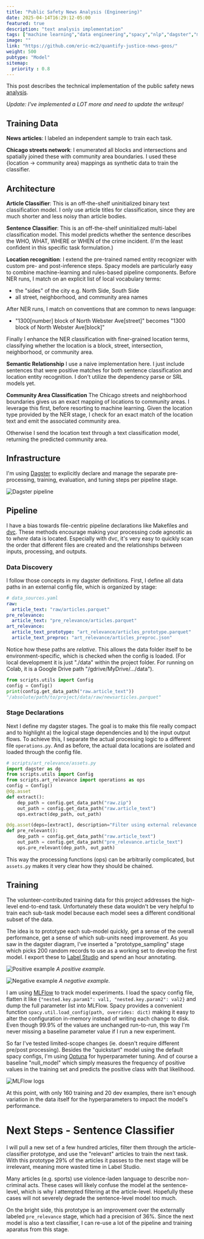 ```yaml
---
title: "Public Safety News Analysis (Engineering)"
date: 2025-04-14T16:29:12-05:00
featured: true
description: "text analysis implementation"
tags: ["machine learning","data engineering","spacy","nlp","dagster","mlflow"]
image: ""
link: "https://github.com/eric-mc2/quantify-justice-news-geos/"
weight: 500
pubtype: "Model"
sitemap:
  priority : 0.8
---
```


This post describes the technical implementation of the public safety news [analysis](../qjn/index.html).

*Update: I've implemented a LOT more and need to update the writeup!*

## Training Data

**News articles**: 
I labeled an independent sample to train each task. 

**Chicago streets network**:
I enumerated all blocks and intersections and spatially
joined these with community area boundaries. I used these
{location -> community area} mappings as synthetic data
to train the classifier.

## Architecture

**Article Classifier**:
This is an off-the-shelf uninitialized binary text classification
model. I only use article titles for classification, since they are
much shorter and less noisy than article bodies.

**Sentence Classifier**:
This is an off-the-shelf uninitialized multi-label classification model. This model predicts whether the sentence describes the 
WHO, WHAT, WHERE or WHEN of the crime incident. (I'm the
least confident in this specific task formulation.)

**Location recognition**:
I extend the pre-trained named entity recognizer with custom pre-
and post-inference steps. Spacy models are particularly
easy to combine machine-learning and rules-based pipeline components. Before NER runs, I match on an explicit list of local
vocabulary terms:

* the "sides" of the city e.g. North Side, South Side
* all street, neighborhood, and community area names

After NER runs, I match on conventions that are common to news language:

* "1300[number] block of North Webster Ave[street]" becomes "1300 block of North Webster Ave[block]"

Finally I enhance the NER classification with finer-grained location terms, classifying whether the location is a block, street, intersection, neighborhood, or community area. 

**Semantic Relationship**
I use a naive implementation here. I just include sentences
that were positive matches for both sentence classification and location entity recognition. I don't utilize the dependency parse
or SRL models yet.

**Community Area Classification**
The Chicago streets and neighborhood boundaries gives us an exact mapping of locations to community areas. I leverage this first, before resorting to machine learning. Given the location type provided by the NER stage, I check for an exact match of the location text and emit the associated community area.

Otherwise I send the location text through a text classification model, returning the predicted community area.

## Infrastructure

I'm using [Dagster](https://dagster.io/) to explicitly
declare and manage the separate pre-processing, training,
evaluation, and tuning steps per pipeline stage. 

![Dagster pipeline](/img/dagster-art-relevance.svg)

## Pipeline

I have a bias towards file-centric pipeline declarations like Makefiles and [dvc](https://dvc.org/doc/user-guide/pipelines/defining-pipelines). These methods encourage making your processing code agnostic
as to *where* data is located. Especially with dvc, it's very easy to quickly scan the 
order that different files are created and the relationships between inputs, processing, and outputs. 

### Data Discovery

I follow those concepts in my dagster definitions. First, I define all data paths
in an external config file, which is organized by stage:

```yaml
# data_sources.yaml
raw:
  article_text: "raw/articles.parquet"
pre_relevance:
  article_text: "pre_relevance/articles.parquet"
art_relevance:
  article_text_prototype: "art_relevance/articles_prototype.parquet"
  article_text_preproc: "art_relevance/articles_preproc.json"
```

Notice how these paths are *relative*. This allows the data folder itself to 
be environment-specific, which is checked when the config is loaded. (For 
local development it is just "./data" within the project folder. For running on
Colab, it is a Google Drive path "/gdrive/MyDrive/.../data").

```python
from scripts.utils import Config
config = Config()
print(config.get_data_path("raw.article_text"))
"/absolute/path/to/project/data/raw/newsarticles.parquet"
```

### Stage Declarations

Next I define my dagster stages. The goal is to make this file really compact
and to highlight a) the logical stage dependencies and b) the input output 
flows. To achieve this, I separate the actual processing logic to a different
file `operations.py`. And as before, the actual data locations are
isolated and loaded through the config file. 

```python
# scripts/art_relevance/assets.py
import dagster as dg
from scripts.utils import Config
from scripts.art_relevance import operations as ops
config = Config()
@dg.asset
def extract():
    dep_path = config.get_data_path("raw.zip")
    out_path = config.get_data_path("raw.article_text")
    ops.extract(dep_path, out_path)

@dg.asset(deps=[extract], description="Filter using external relevance model")
def pre_relevant():
    dep_path = config.get_data_path("raw.article_text")
    out_path = config.get_data_path("pre_relevance.article_text")
    ops.pre_relevant(dep_path, out_path)
```

This way the processing functions (ops) can be arbitrarily complicated, but
`assets.py` makes it very clear how they should be chained.

## Training

The volunteer-contributed training data for this project addresses the 
high-level end-to-end task. Unfortunately these data wouldn't be very helpful
to train each sub-task model because each model sees a different conditional subset of the data.

The idea is to prototype each sub-model quickly, get a sense of the overall performance,
get a sense of which sub-units need improvement. As you saw in the dagster diagram, 
I've inserted a "prototype_sampling" stage which picks 200 random records to
use as a working set to develop the first model. I export these to 
[Label Studio](https://labelstud.io/) and spend an hour annotating.

![Positive example](/img/article_relevance_pos.png)
*A positive example.*

![Negative example](/img/article_relevance_neg.png)
*A negative example.*

I am using [MLFlow](https://mlflow.org/) to track model experiments. I load
the spacy config file, flatten it like `{"nested.key.param1": val1, "nested.key.param2": val2}`
and dump the full parameter list into MLFlow. Spacy provides a convenient function
`spacy.util.load_config(path, overrides: dict)`
making it easy to alter the configuration in-memory instead of writing each change
to disk. Even though 99.9% of the values are unchanged run-to-run, 
this way I'm never missing a baseline parameter value if I run a new experiment.

So far I've tested limited-scope changes (ie. doesn't require different pre/post processing).
Besides the "quickstart" model using the default spacy configs, I'm using 
[Optuna](https://optuna.readthedocs.io/) for hyperparameter tuning. And of course
a baseline "null_model" which simply measures the frequency of positive values 
in the training set and predicts the positive class with that likelihood. 

![MLFlow logs](/img/mlflow_art_relevance.png)

At this point, with only 160 training
and 20 dev examples, there isn't enough variation in the data itself for the
hyperparameters to impact the model's performance.

# Next Steps - Sentence Classifier

I will pull a new set of a few hundred articles, filter them through the
article-classifier prototype, and use the "relevant" articles to train the next task.
With this prototype 29% of the articles it passes to the next stage will be irrelevant, meaning more
wasted time in Label Studio. 

Many articles (e.g. sports) use violence-laden language to describe non-criminal acts. These cases will
likely confuse the model at the sentence-level, which is why I attempted filtering at the
article-level. Hopefully these cases will not severely degrade the sentence-level
model too much.

On the bright side, this prototype is an improvement over the externally labeled
`pre_relevance` stage, which had a precision of 36%. Since the next model is also
a text classifier, I can re-use a lot of the pipeline and training aparatus from
this stage.
